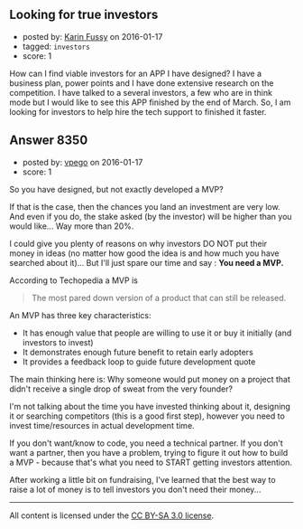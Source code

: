 ## Looking for true investors

- posted by: [Karin Fussy](https://stackexchange.com/users/5104237/karin-fussy) on 2016-01-17
- tagged: `investors`
- score: 1

<p>How can I find viable investors for an APP I have designed?   I have a business plan, power points and I have done extensive research on the competition.  I have talked to a several investors, a few who are in think mode but I would like to see this APP finished by the end of March.  So, I am looking for investors to help hire the tech support to finished it faster.   </p>



## Answer 8350

- posted by: [vpego](https://stackexchange.com/users/7073322/vpego) on 2016-01-17
- score: 1

<p>So you have designed, but not exactly developed a MVP? </p>

<p>If that is the case, then the chances you land an investment are very low. And even if you do, the stake asked (by the investor) will be higher than you would like... Way more than 20%.</p>

<p>I could give you plenty of reasons on why investors DO NOT put their money in ideas (no matter how good the idea is and how much you have searched about it)... But I'll just spare our time and say : <strong>You need a MVP.</strong></p>

<p>According to Techopedia a MVP is</p>

<blockquote>
  <p>The most pared down version of a product that can still be released. </p>
</blockquote>

<p>An MVP has three key characteristics:</p>

<ul>
<li>It has enough value that people are willing to use it or buy it initially (and investors to invest)</li>
<li>It demonstrates enough future benefit to retain early adopters</li>
<li>It provides a feedback loop to guide future development quote</li>
</ul>

<p>The main thinking here is: Why someone would put money on a project that didn't receive a single drop of sweat from the very founder? </p>

<p>I'm not talking about the time you have invested thinking about it, designing it or searching competitors (this is a good first step), however you need to invest time/resources in actual development time.</p>

<p>If you don't want/know to code, you need a technical partner. If you don't want a partner, then you have a problem, trying to figure it out how to build a MVP - because that's what you need to START getting investors attention.</p>

<p>After working a little bit on fundraising, I've learned that the best way to raise a lot of money is to tell investors you don't need their money...</p>




---

All content is licensed under the [CC BY-SA 3.0 license](https://creativecommons.org/licenses/by-sa/3.0/).
